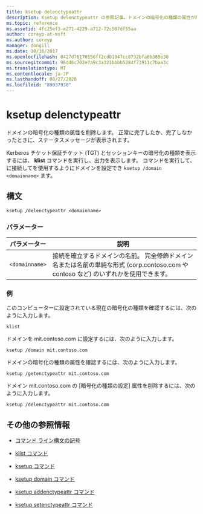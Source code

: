 ```yaml
---
title: ksetup delenctypeattr
description: Ksetup delenctypeattr の参照記事。ドメインの暗号化の種類の属性が削除されます。
ms.topic: reference
ms.assetid: 4fc25ef3-e271-4229-a712-72c507df55aa
author: coreyp-at-msft
ms.author: coreyp
manager: dongill
ms.date: 10/16/2017
ms.openlocfilehash: 8427d76170156ff2cd01047cc0732bfa6b385e30
ms.sourcegitcommit: 96d46c702e7a9c3a321bbbb5284f73911c7baa3c
ms.translationtype: MT
ms.contentlocale: ja-JP
ms.lasthandoff: 08/27/2020
ms.locfileid: "89037930"
---
```

# <a name="ksetup-delenctypeattr"></a>ksetup delenctypeattr

ドメインの暗号化の種類の属性を削除します。 正常に完了したか、完了しなかったときに、ステータスメッセージが表示されます。

Kerberos チケット保証チケット (TGT) とセッションキーの暗号化の種類を表示するには、 **klist** コマンドを実行し、出力を表示します。 コマンドを実行して、に接続してを使用するようにドメインを設定でき `ksetup /domain <domainname>` ます。

## <a name="syntax"></a>構文

```
ksetup /delenctypeattr <domainname>
```

### <a name="parameters"></a>パラメーター

| パラメーター | 説明 |
| ----------| ----------- |
| `<domainname>` | 接続を確立するドメインの名前。 完全修飾ドメイン名または名前の単純な形式 (corp.contoso.com や contoso など) のいずれかを使用できます。 |

### <a name="examples"></a>例

このコンピューターに設定されている現在の暗号化の種類を確認するには、次のように入力します。

```
klist
```

ドメインを mit.contoso.com に設定するには、次のように入力します。

```
ksetup /domain mit.contoso.com
```

ドメインの暗号化の種類の属性を確認するには、次のように入力します。

```
ksetup /getenctypeattr mit.contoso.com
```

ドメイン mit.contoso.com の [暗号化の種類の設定] 属性を削除するには、次のように入力します。

```
ksetup /delenctypeattr mit.contoso.com
```

## <a name="additional-references"></a>その他の参照情報

- [コマンド ライン構文の記号](command-line-syntax-key.md)

- [klist コマンド](klist.md)

- [ksetup コマンド](ksetup.md)

- [ksetup domain コマンド](ksetup-domain.md)

- [ksetup addenctypeattr コマンド](ksetup-addenctypeattr.md)

- [ksetup setenctypeattr コマンド](ksetup-setenctypeattr.md)
